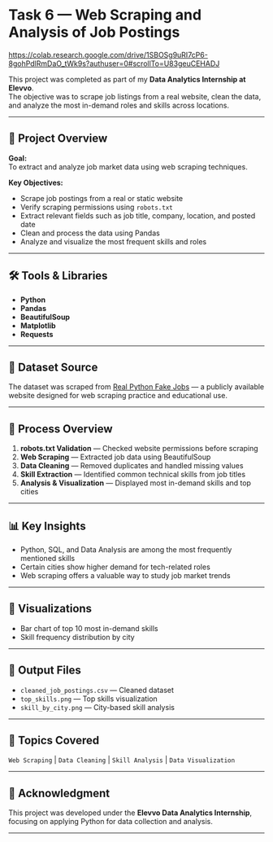 # Task 6 — Web Scraping and Analysis of Job Postings

https://colab.research.google.com/drive/1SBOSg9uRI7cP6-8gohPdlRmDaO_tWk9s?authuser=0#scrollTo=U83geuCEHADJ

This project was completed as part of my **Data Analytics Internship at Elevvo**.  
The objective was to scrape job listings from a real website, clean the data, and analyze the most in-demand roles and skills across locations.

---

## 📘 Project Overview

**Goal:**  
To extract and analyze job market data using web scraping techniques.

**Key Objectives:**
- Scrape job postings from a real or static website  
- Verify scraping permissions using `robots.txt`  
- Extract relevant fields such as job title, company, location, and posted date  
- Clean and process the data using Pandas  
- Analyze and visualize the most frequent skills and roles  

---

## 🛠️ Tools & Libraries

- **Python**
- **Pandas**
- **BeautifulSoup**
- **Matplotlib**
- **Requests**

---

## 📂 Dataset Source

The dataset was scraped from [Real Python Fake Jobs](https://realpython.github.io/fake-jobs/) — a publicly available website designed for web scraping practice and educational use.

---

## 🧠 Process Overview

1. **robots.txt Validation** — Checked website permissions before scraping  
2. **Web Scraping** — Extracted job data using BeautifulSoup  
3. **Data Cleaning** — Removed duplicates and handled missing values  
4. **Skill Extraction** — Identified common technical skills from job titles  
5. **Analysis & Visualization** — Displayed most in-demand skills and top cities  

---

## 📊 Key Insights

- Python, SQL, and Data Analysis are among the most frequently mentioned skills  
- Certain cities show higher demand for tech-related roles  
- Web scraping offers a valuable way to study job market trends  

---

## 📸 Visualizations

- Bar chart of top 10 most in-demand skills  
- Skill frequency distribution by city  

---

## 💾 Output Files

- `cleaned_job_postings.csv` — Cleaned dataset  
- `top_skills.png` — Top skills visualization  
- `skill_by_city.png` — City-based skill analysis  

---

## 🧩 Topics Covered

`Web Scraping` | `Data Cleaning` | `Skill Analysis` | `Data Visualization`

---

## 📧 Acknowledgment

This project was developed under the **Elevvo Data Analytics Internship**, focusing on applying Python for data collection and analysis.

---
